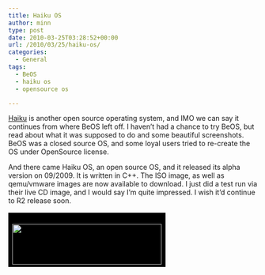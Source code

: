 ```yaml
---
title: Haiku OS
author: minn
type: post
date: 2010-03-25T03:28:52+00:00
url: /2010/03/25/haiku-os/
categories:
  - General
tags:
  - BeOS
  - haiku os
  - opensource os

---
```

<a title="Haiku OS" href="http://www.haiku-os.org" target="_blank">Haiku</a> is another open source operating system, and IMO we can say it continues from where BeOS left off. I haven&#8217;t had a chance to try BeOS, but read about what it was supposed to do and some beautiful screenshots. BeOS was a closed source OS, and some loyal users tried to re-create the OS under OpenSource license.

And there came Haiku OS, an open source OS, and it released its alpha version on 09/2009. It is written in C++. The ISO image, as well as qemu/vmware images are now available to download. I just did a test run via their live CD image, and I would say I&#8217;m quite impressed. I wish it&#8217;d continue to R2 release soon.

<table>
  <tr>
    <td bgcolor="black">
      <a href="http://www.haiku-os.org/"></a><br /> <img class="size-full wp-image-93  aligncenter" title="haiku-os" src="http://52.77.247.215/wp-content/uploads/2010/03/haiku-os.png" alt="" width="302" height="82" srcset="https://minnmyatsoe.com/wp-content/uploads/2010/03/haiku-os.png 302w, https://minnmyatsoe.com/wp-content/uploads/2010/03/haiku-os-300x81.png 300w" sizes="(max-width: 302px) 100vw, 302px" />
    </td>
  </tr>
</table>